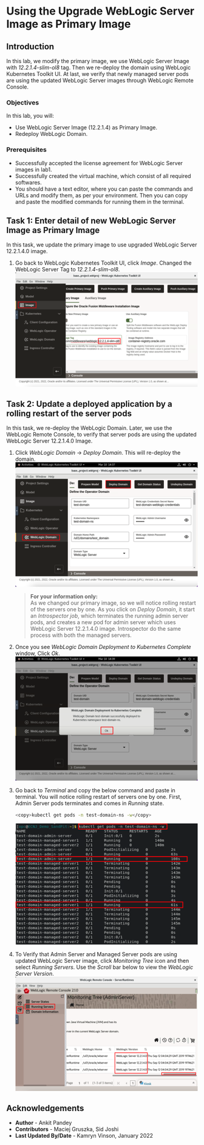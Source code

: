 # Using the Upgrade WebLogic Server Image as Primary Image 

## Introduction

In this lab, we modify the primary image, we use WebLogic Server Image with *12.2.1.4-slim-ol8* tag. Then we re-deploy the domain using WebLogic Kubernetes Toolkit UI. At last, we verify that newly managed server pods are using the updated WebLogic Server images through WebLogic Remote Console.

### Objectives

In this lab, you will:

* Use WebLogic Server Image (12.2.1.4) as Primary Image.
* Redeploy WebLogic Domain.

### Prerequisites

* Successfully accepted the license agreement for WebLogic Server images in lab1.
* Successfully created the virtual machine, which consist of all required softwares.
* You should have a text editor, where you can paste the commands and URLs and modify them, as per your environment. Then you can copy and paste the modified commands for running them in the terminal.


## Task 1: Enter detail of new WebLogic Server Image as Primary Image

In this task, we update the primary image to use upgraded WebLogic Server 12.2.1.4.0 image.

1. Go back to WebLogic Kubernetes Toolkit UI, click *Image*. Changed the WebLogic Server Tag to *12.2.1.4-slim-ol8*.
    ![Update Primary Image Tag](images/UpdateprimaryImageTag.png)

## Task 2: Update a deployed application by a rolling restart of the server pods

In this task, we re-deploy the WebLogic Domain. Later, we use the WebLogic Remote Console, to verify that server pods are using the updated WebLogic Server 12.2.1.4.0 Image.

1. Click *WebLogic Domain* -> *Deploy Domain*. This will re-deploy the domain.
    ![Redeploy Domain](images/RedeployDomain.png)
    > **For your information only:**<br>
    > As we changed our primary image, so we will notice rolling restart of the servers one by one. As you click on *Deploy Domain*, it start an *Introspector job*, which terminates the running admin server pods, and creates a new pod for admin server which uses WebLogic Server 12.2.1.4.0 image. Introspector do the same process with both the managed servers.

2. Once you see *WebLogic Domain Deployment to Kubernetes Complete* window, Click *Ok*.
    ![Deployment Complete](images/DeploymentComplete.png)

3. Go back to *Terminal* and copy the below command and paste in terminal. You will notice rolling restart of servers one by one. First, Admin Server pods terminates and comes in *Running* state.
    ```bash
    <copy>kubectl get pods -n test-domain-ns -w</copy>
    ```
    ![View Pods](images/ViewPods.png)

4. To Verify that Admin Server and Managed Server pods are using updated WebLogic Server image, click *Monitoring Tree* icon and then select *Running Servers*. Use the *Scroll* bar below to view the *WebLogic Server Version*.
    ![WebLogic Version](images/WebLogicVersion.png)

## Acknowledgements

* **Author** -  Ankit Pandey
* **Contributors** - Maciej Gruszka, Sid Joshi
* **Last Updated By/Date** - Kamryn Vinson, January 2022